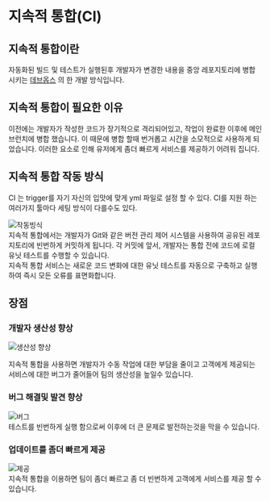 지속적 통합(CI)
===

## 지속적 통합이란

자동화된 빌드 및 테스트가 실행된후 개발자가 변경한 내용을 중앙 레포지토리에 병합 시키는 [데브옵스](https://github.com/lyutvs/DevOps_Learn/blob/main/데브옵스/DevOps란.md) 의 한 개발 방식입니다.

## 지속적 통합이 필요한 이유

이전에는 개발자가 작성한 코드가 장기적으로 격리되어있고, 작업이 완료한 이후에 메인 브런치에 병합 했습니다. 이 때문에 병합 할때 번거롭고 시간을 소모적으로 사용하게 되었습니다. 이러한 요소로 인해 유저에게 좀더 빠르게 서비스를 
제공하기 어려워 집니다.

## 지속적 통합 작동 방식

CI 는 trigger를 자기 자신의 입맛에 맞게 yml 파일로 설정 할 수 있다. CI를 지원 하는 여러가지 툴마다 세팅 방식이 다를수도 있다. <br>

![작동빙식](https://d1.awsstatic.com/product-marketing/DevOps/continuous_integration.4f4cddb8556e2b1a0ca0872ace4d5fe2f68bbc58.png) <br>
지속적 통합에서는 개발자가 Git와 같은 버전 관리 제어 시스템을 사용하여 공유된 레포지토리에 빈번하게 커밋하게 됩니다. 각 커밋에 앞서, 개발자는 통합 전에 코드에 로컬 유닛 테스트를 수행할 수 있습니다. <br>
지속적 통합 서비스는 새로운 코드 변화에 대한 유닛 테스트를 자동으로 구축하고 실행하여 즉시 모든 오류를 표면화합니다.

## 장점

### 개발자 생산성 향상
![생산성 향상](https://d1.awsstatic.com/product-marketing/DevOps/CICD_improve-productivity.c73191c7af7e9f0a859c9ec8af8b1bd4e4eae5be.png) <br> 

지속적 통합을 사용하면 개발자가 수동 작업에 대한 부담을 줄이고 고객에게 제공되는 서비스에 대한 버그가 줄어들어 팀의 생산성을 높일수 있습니다.

### 버그 해결및 발견 향상
![버그](https://d1.awsstatic.com/product-marketing/DevOps/CICD_find-bugs.a60937d9bd1ba25ac3781db46758ebe92c5c889a.png) <br> 
테스트를 빈번하게 실행 함으로써 이후에 더 큰 문제로 발전하는것을 막을 수 있습니다.

### 업데이트를 좀더 빠르게 제공
![제공](https://d1.awsstatic.com/product-marketing/DevOps/CICD_deliver-updates.1d175ba80e02e998a0bcb5f4918bac95338820b2.png) <br>
지속적 통합을 이용하면 팀이 좀더 빠르고 좀 더 빈번하게 고객에게 서비스를 제공 할 수 있습니다.
